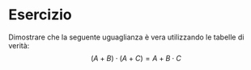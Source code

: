 # Esercizio

Dimostrare che la seguente uguaglianza è vera utilizzando le tabelle di verità:
$$
(A + B) \cdot (A + C) = A + B \cdot C
$$
